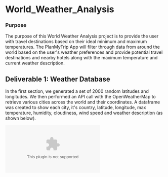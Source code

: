 # World_Weather_Analysis

### Purpose 
The purpose of this World Weather Analysis project is to provide the user with travel destinations based on their ideal minimum and maximum temperatures. The PlanMyTrip App will filter through data from around the world based on the user's weather preferences and provide potential travel destinations and nearby hotels along with the maximum temperature and current weather description. 

## Deliverable 1: Weather Database
In the first section, we generated a set of 2000 random latitudes and longitudes. We then performed an API call with the OpenWeatherMap to retrieve various cities across the world and their coordinates. A dataframe was created to show each city, it's country, latitude, longitude, max temperature, humidity, cloudiness, wind speed and weather description (as shown below). 

![Weather Database](Weather_Database/WeatherPy_Database.csv)
